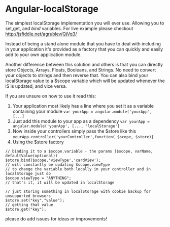 Angular-localStorage
====================

The simplest localStorage implementation you will ever use. Allowing you to set,get, and *bind* variables. For live 
example please checkout http://jsfiddle.net/agrublev/QjVq3/

Instead of being a stand alone module that you have to deal with including in your application it's provided as a factory
that you can quickly and easily add to your own application module.

Another difference between this solution and others is that you can directly store Objects, Arrays, Floats,
Booleans, and Strings. No need to convert your objects to strings and then reverse that. You can also
bind your localStorage value to a $scope variable which will be updated whenever the lS is updated, and vice versa.

If you are unsure on how to use it read this:

1. Your application most likely has a line where you set it as a variable containing your module
`var yourApp = angular.module('yourApp', [...] `
2. Just add this module to your app as a dependency
`var yourApp = angular.module('yourApp', [..., 'localStorage'] `
3. Now inside your controllers simply pass the $store like this
`yourApp.controller('yourController',function( $scope, $store){`
4. Using the $store factory
  ```
  // binding it to a $scope.variable - the params ($scope, varName, defaultValue(optional))
  $store.bind($scope,'viewType','cardView');
  // will constantly be updating $scope.viewType
  // to change the variable both locally in your controller and in localStorage just do
  $scope.viewType = "ANYTHING";
  // that's it, it will be updated in localStorage

  // just storing something in localStorage with cookie backup for unsupported browsers
  $store.set("key","value");
  // getting that value
  $store.get("key");
  ```

please do add issues for ideas or improvements!

